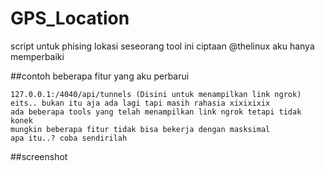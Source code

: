 # GPS_Location
script untuk phising lokasi seseorang
tool ini ciptaan @thelinux aku hanya memperbaiki


##contoh beberapa fitur yang aku perbarui
```
127.0.0.1:/4040/api/tunnels (Disini untuk menampilkan link ngrok)
eits.. bukan itu aja ada lagi tapi masih rahasia xixixixix
ada beberapa tools yang telah menampilkan link ngrok tetapi tidak konek
mungkin beberapa fitur tidak bisa bekerja dengan masksimal 
apa itu..? coba sendirilah
```

##screenshot

